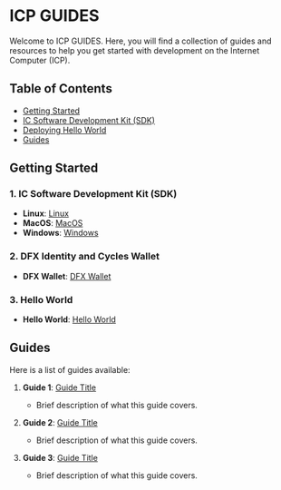 # ICP GUIDES

Welcome to ICP GUIDES. Here, you will find a collection of guides and resources to help you get started with development on the Internet Computer (ICP).

## Table of Contents

- [Getting Started](##getting-started)
- [IC Software Development Kit (SDK)](1.-ic-software-development-kit-(sdk))
- [Deploying Hello World](#guides)
- [Guides](#guides)
  
## Getting Started
### 1. IC Software Development Kit (SDK) 
   - **Linux**:   [Linux](IC_SDK_Linux.md)
   - **MacOS**:   [MacOS](IC_SDK_MacOS.md)
   - **Windows**: [Windows](IC_SDK_Windows.md)

### 2. DFX Identity and Cycles Wallet 
   - **DFX Wallet**:   [DFX Wallet](DFX_Wallet.md)

### 3. Hello World 
   - **Hello World**:   [Hello World](Hello_World.md)

## Guides

Here is a list of guides available:

1. **Guide 1**: [Guide Title](link-to-guide)
   - Brief description of what this guide covers.

2. **Guide 2**: [Guide Title](link-to-guide)
   - Brief description of what this guide covers.

3. **Guide 3**: [Guide Title](link-to-guide)
   - Brief description of what this guide covers.
